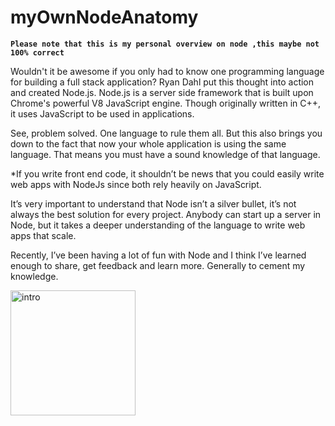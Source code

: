 # myOwnNodeAnatomy
**`Please note that this is my personal overview on node ,this maybe not 100% correct`**

Wouldn't it be awesome if you only had to know one programming language for building a full stack application? Ryan Dahl put this thought into action and created Node.js. Node.js is a server side framework that is built upon Chrome's powerful V8 JavaScript engine. Though originally written in C++, it uses JavaScript to be used in applications.

See, problem solved. One language to rule them all. But this also brings you down to the fact that now your whole application is using the same language. That means you must have a sound knowledge of that language.


*If you write front end code, it shouldn’t be news that you could easily write web apps with NodeJs since both rely heavily on JavaScript.

It’s very important to understand that Node isn’t a silver bullet, it’s not always the best solution for every project. Anybody can start up a server in Node, but it takes a deeper understanding of the language to write web apps that scale.

Recently, I’ve been having a lot of fun with Node and I think I’ve learned enough to share, get feedback and learn more. Generally to cement my knowledge.


<img src="https://images.idgesg.net/images/article/2018/04/iwan_05-100755063-orig.jpg"
     alt="intro"
     style=" margin:0 auto;eidth:300px;height:200px" />

